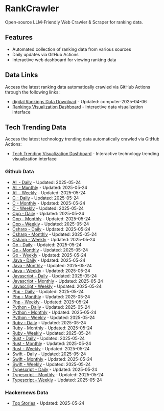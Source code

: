 # RankCrawler

Open-source LLM-Friendly Web Crawler & Scraper for ranking data.

## Features

* Automated collection of ranking data from various sources
* Daily updates via GitHub Actions
* Interactive web dashboard for viewing ranking data


## Data Links

Access the latest ranking data automatically crawled via GitHub Actions through the following links:

* [digital Rankings Data Download](https://github.com/chenjy16/RankCrawler/blob/main/data/1688/digital_computer_2025-04-06.json) - Updated: computer-2025-04-06
* [Rankings Visualization Dashboard](https://chenjy16.github.io/RankCrawler/1688_rankings.html) - Interactive data visualization interface




## Tech Trending Data

Access the latest technology trending data automatically crawled via GitHub Actions:

* [Tech Trending Visualization Dashboard](https://chenjy16.github.io/RankCrawler/tech_trending.html) - Interactive technology trending visualization interface

### Github Data

* [All - Daily](https://github.com/chenjy16/RankCrawler/blob/main/data/github/github_all_daily_2025-05-24.json) - Updated: 2025-05-24
* [All - Monthly](https://github.com/chenjy16/RankCrawler/blob/main/data/github/github_all_monthly_2025-05-24.json) - Updated: 2025-05-24
* [All - Weekly](https://github.com/chenjy16/RankCrawler/blob/main/data/github/github_all_weekly_2025-05-24.json) - Updated: 2025-05-24
* [C - Daily](https://github.com/chenjy16/RankCrawler/blob/main/data/github/github_c_daily_2025-05-24.json) - Updated: 2025-05-24
* [C - Monthly](https://github.com/chenjy16/RankCrawler/blob/main/data/github/github_c_monthly_2025-05-24.json) - Updated: 2025-05-24
* [C - Weekly](https://github.com/chenjy16/RankCrawler/blob/main/data/github/github_c_weekly_2025-05-24.json) - Updated: 2025-05-24
* [Cpp - Daily](https://github.com/chenjy16/RankCrawler/blob/main/data/github/github_cpp_daily_2025-05-24.json) - Updated: 2025-05-24
* [Cpp - Monthly](https://github.com/chenjy16/RankCrawler/blob/main/data/github/github_cpp_monthly_2025-05-24.json) - Updated: 2025-05-24
* [Cpp - Weekly](https://github.com/chenjy16/RankCrawler/blob/main/data/github/github_cpp_weekly_2025-05-24.json) - Updated: 2025-05-24
* [Csharp - Daily](https://github.com/chenjy16/RankCrawler/blob/main/data/github/github_csharp_daily_2025-05-24.json) - Updated: 2025-05-24
* [Csharp - Monthly](https://github.com/chenjy16/RankCrawler/blob/main/data/github/github_csharp_monthly_2025-05-24.json) - Updated: 2025-05-24
* [Csharp - Weekly](https://github.com/chenjy16/RankCrawler/blob/main/data/github/github_csharp_weekly_2025-05-24.json) - Updated: 2025-05-24
* [Go - Daily](https://github.com/chenjy16/RankCrawler/blob/main/data/github/github_go_daily_2025-05-24.json) - Updated: 2025-05-24
* [Go - Monthly](https://github.com/chenjy16/RankCrawler/blob/main/data/github/github_go_monthly_2025-05-24.json) - Updated: 2025-05-24
* [Go - Weekly](https://github.com/chenjy16/RankCrawler/blob/main/data/github/github_go_weekly_2025-05-24.json) - Updated: 2025-05-24
* [Java - Daily](https://github.com/chenjy16/RankCrawler/blob/main/data/github/github_java_daily_2025-05-24.json) - Updated: 2025-05-24
* [Java - Monthly](https://github.com/chenjy16/RankCrawler/blob/main/data/github/github_java_monthly_2025-05-24.json) - Updated: 2025-05-24
* [Java - Weekly](https://github.com/chenjy16/RankCrawler/blob/main/data/github/github_java_weekly_2025-05-24.json) - Updated: 2025-05-24
* [Javascript - Daily](https://github.com/chenjy16/RankCrawler/blob/main/data/github/github_javascript_daily_2025-05-24.json) - Updated: 2025-05-24
* [Javascript - Monthly](https://github.com/chenjy16/RankCrawler/blob/main/data/github/github_javascript_monthly_2025-05-24.json) - Updated: 2025-05-24
* [Javascript - Weekly](https://github.com/chenjy16/RankCrawler/blob/main/data/github/github_javascript_weekly_2025-05-24.json) - Updated: 2025-05-24
* [Php - Daily](https://github.com/chenjy16/RankCrawler/blob/main/data/github/github_php_daily_2025-05-24.json) - Updated: 2025-05-24
* [Php - Monthly](https://github.com/chenjy16/RankCrawler/blob/main/data/github/github_php_monthly_2025-05-24.json) - Updated: 2025-05-24
* [Php - Weekly](https://github.com/chenjy16/RankCrawler/blob/main/data/github/github_php_weekly_2025-05-24.json) - Updated: 2025-05-24
* [Python - Daily](https://github.com/chenjy16/RankCrawler/blob/main/data/github/github_python_daily_2025-05-24.json) - Updated: 2025-05-24
* [Python - Monthly](https://github.com/chenjy16/RankCrawler/blob/main/data/github/github_python_monthly_2025-05-24.json) - Updated: 2025-05-24
* [Python - Weekly](https://github.com/chenjy16/RankCrawler/blob/main/data/github/github_python_weekly_2025-05-24.json) - Updated: 2025-05-24
* [Ruby - Daily](https://github.com/chenjy16/RankCrawler/blob/main/data/github/github_ruby_daily_2025-05-24.json) - Updated: 2025-05-24
* [Ruby - Monthly](https://github.com/chenjy16/RankCrawler/blob/main/data/github/github_ruby_monthly_2025-05-24.json) - Updated: 2025-05-24
* [Ruby - Weekly](https://github.com/chenjy16/RankCrawler/blob/main/data/github/github_ruby_weekly_2025-05-24.json) - Updated: 2025-05-24
* [Rust - Daily](https://github.com/chenjy16/RankCrawler/blob/main/data/github/github_rust_daily_2025-05-24.json) - Updated: 2025-05-24
* [Rust - Monthly](https://github.com/chenjy16/RankCrawler/blob/main/data/github/github_rust_monthly_2025-05-24.json) - Updated: 2025-05-24
* [Rust - Weekly](https://github.com/chenjy16/RankCrawler/blob/main/data/github/github_rust_weekly_2025-05-24.json) - Updated: 2025-05-24
* [Swift - Daily](https://github.com/chenjy16/RankCrawler/blob/main/data/github/github_swift_daily_2025-05-24.json) - Updated: 2025-05-24
* [Swift - Monthly](https://github.com/chenjy16/RankCrawler/blob/main/data/github/github_swift_monthly_2025-05-24.json) - Updated: 2025-05-24
* [Swift - Weekly](https://github.com/chenjy16/RankCrawler/blob/main/data/github/github_swift_weekly_2025-05-24.json) - Updated: 2025-05-24
* [Typescript - Daily](https://github.com/chenjy16/RankCrawler/blob/main/data/github/github_typescript_daily_2025-05-24.json) - Updated: 2025-05-24
* [Typescript - Monthly](https://github.com/chenjy16/RankCrawler/blob/main/data/github/github_typescript_monthly_2025-05-24.json) - Updated: 2025-05-24
* [Typescript - Weekly](https://github.com/chenjy16/RankCrawler/blob/main/data/github/github_typescript_weekly_2025-05-24.json) - Updated: 2025-05-24

### Hackernews Data

* [Top Stories](https://github.com/chenjy16/RankCrawler/blob/main/data/hackernews/hackernews_top_2025-05-24.json) - Updated: 2025-05-24


